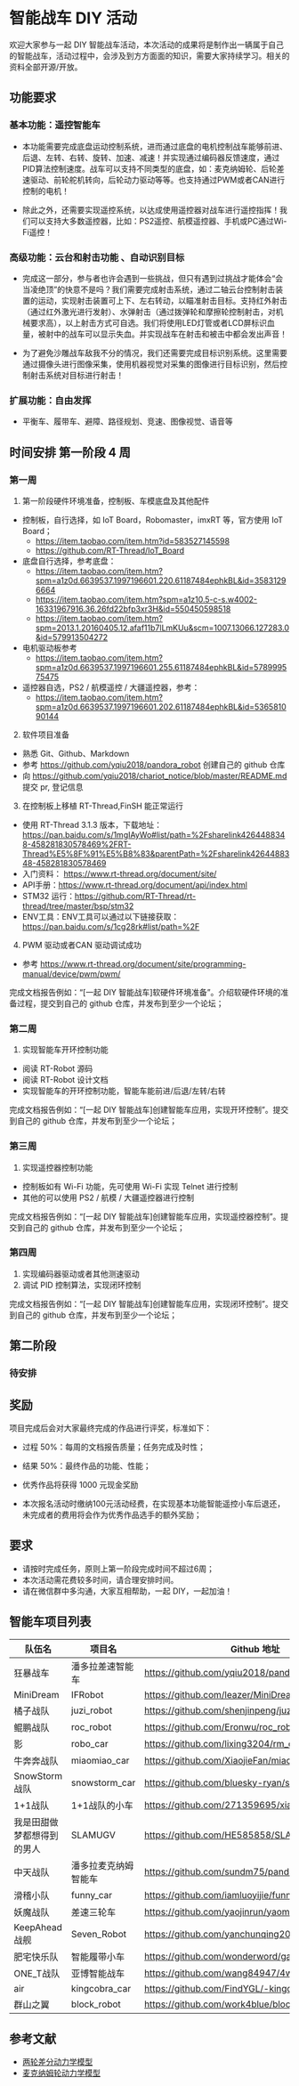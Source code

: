 ﻿# 智能战车 DIY 活动

欢迎大家参与一起 DIY 智能战车活动，本次活动的成果将是制作出一辆属于自己的智能战车，活动过程中，会涉及到方方面面的知识，需要大家持续学习。相关的资料全部开源/开放。

## 功能要求

### 基本功能：遥控智能车 

* 本功能需要完成底盘运动控制系统，进而通过底盘的电机控制战车能够前进、后退、左转、右转、旋转、加速、减速！并实现通过编码器反馈速度，通过PID算法控制速度。战车可以支持不同类型的底盘，如：麦克纳姆轮、后轮差速驱动、前轮舵机转向，后轮动力驱动等等。也支持通过PWM或者CAN进行控制的电机！

* 除此之外，还需要实现遥控系统，以达成使用遥控器对战车进行遥控指挥！我们可以支持大多数遥控器，比如：PS2遥控、航模遥控器、手机或PC通过Wi-Fi遥控！

### 高级功能：云台和射击功能 、自动识别目标


* 完成这一部分，参与者也许会遇到一些挑战，但只有遇到过挑战才能体会“会当凌绝顶”的快意不是吗？我们需要完成射击系统，通过二轴云台控制射击装置的运动，实现射击装置可上下、左右转动，以瞄准射击目标。支持红外射击（通过红外激光进行发射）、水弹射击（通过拨弹轮和摩擦轮控制射击，对机械要求高），以上射击方式可自选。我们将使用LED灯管或者LCD屏标识血量，被射中的战车可以显示失血。并实现战车在射击和被击中都会发出声音！

* 为了避免沙雕战车敌我不分的情况，我们还需要完成目标识别系统。这里需要通过摄像头进行图像采集，使用机器视觉对采集的图像进行目标识别，然后控制射击系统对目标进行射击！

### 扩展功能：自由发挥

* 平衡车、履带车、避障、路径规划、竞速、图像视觉、语音等

## 时间安排 第一阶段  4  周

### 第一周 

1. 第一阶段硬件环境准备，控制板、车模底盘及其他配件
  * 控制板，自行选择，如 IoT Board，Robomaster，imxRT 等，官方使用 IoT Board；
    * https://item.taobao.com/item.htm?id=583527145598
    * https://github.com/RT-Thread/IoT_Board
  * 底盘自行选择，参考底盘：
    * https://item.taobao.com/item.htm?spm=a1z0d.6639537.1997196601.220.61187484ephkBL&id=35831296664
    * https://item.taobao.com/item.htm?spm=a1z10.5-c-s.w4002-16331967916.36.26fd22bfp3xr3H&id=550450598518
    * https://item.taobao.com/item.htm?spm=2013.1.20160405.12.afaf11b7lLmKUu&scm=1007.13066.127283.0&id=579913504272
  * 电机驱动板参考
    * https://item.taobao.com/item.htm?spm=a1z0d.6639537.1997196601.255.61187484ephkBL&id=578999575475
  * 遥控器自选，PS2 / 航模遥控 / 大疆遥控器，参考：
    * https://item.taobao.com/item.htm?spm=a1z0d.6639537.1997196601.202.61187484ephkBL&id=536581090144

2. 软件项目准备
  * 熟悉 Git、Github、Markdown
  * 参考 https://github.com/yqiu2018/pandora_robot 创建自己的 github 仓库
  * 向 https://github.com/yqiu2018/chariot_notice/blob/master/README.md 提交 pr, 登记信息

3. 在控制板上移植 RT-Thread,FinSH 能正常运行
  * 使用 RT-Thread 3.1.3 版本，下载地址：https://pan.baidu.com/s/1mgIAyWo#list/path=%2Fsharelink4264488348-458281830578469%2FRT-Thread%E5%8F%91%E5%B8%83&parentPath=%2Fsharelink4264488348-458281830578469
  * 入门资料： https://www.rt-thread.org/document/site/
  * API手册：https://www.rt-thread.org/document/api/index.html
  * STM32 运行：https://github.com/RT-Thread/rt-thread/tree/master/bsp/stm32
  * ENV工具：ENV工具可以通过以下链接获取：https://pan.baidu.com/s/1cg28rk#list/path=%2F

4. PWM 驱动或者CAN 驱动调试成功
  * 参考 https://www.rt-thread.org/document/site/programming-manual/device/pwm/pwm/

  完成文档报告例如：“[一起 DIY 智能战车]软硬件环境准备”。介绍软硬件环境的准备过程，提交到自己的 github 仓库，并发布到至少一个论坛；

###  第二周

1. 实现智能车开环控制功能
  * 阅读 RT-Robot 源码
  * 阅读 RT-Robot 设计文档
  * 实现智能车的开环控制功能，智能车能前进/后退/左转/右转

  完成文档报告例如：“[一起 DIY 智能战车]创建智能车应用，实现开环控制”。提交到自己的 github 仓库，并发布到至少一个论坛；

###  第三周

1. 实现遥控器控制功能
  * 控制板如有 Wi-Fi 功能，先可使用 Wi-Fi 实现 Telnet 进行控制
  * 其他的可以使用 PS2 / 航模 / 大疆遥控器进行控制

  完成文档报告例如：“[一起 DIY 智能战车]创建智能车应用，实现遥控器控制”。提交到自己的 github 仓库，并发布到至少一个论坛；

###  第四周

1. 实现编码器驱动或者其他测速驱动
2. 调试 PID 控制算法，实现闭环控制

 完成文档报告例如：“[一起 DIY 智能战车]创建智能车应用，实现闭环控制”。提交到自己的 github 仓库，并发布到至少一个论坛；

## 第二阶段

### 待安排

## 奖励

项目完成后会对大家最终完成的作品进行评奖，标准如下：

* 过程 50%：每周的文档报告质量；任务完成及时性；
* 结果 50%：最终作品的功能、性能；

* 优秀作品将获得 1000 元现金奖励
* 本次报名活动时缴纳100元活动经费，在实现基本功能智能遥控小车后退还，未完成者的费用将会作为优秀作品选手的额外奖励；

## 要求
  * 请按时完成任务，原则上第一阶段完成时间不超过6周；
  * 本次活动需花费较多时间，请合理安排时间。
  * 请在微信群中多沟通，大家互相帮助，一起 DIY，一起加油！

## 智能车项目列表

| 队伍名    | 项目名           | Github 地址                                 |
| --------- | ---------------- | ------------------------------------------- |
| 狂暴战车  | 潘多拉差速智能车 | https://github.com/yqiu2018/pandora_robot/  |
| MiniDream | IFRobot          | https://github.com/leazer/MiniDream_IFRobot |
| 橘子战队  | juzi_robot       | https://github.com/shenjinpeng/juzi_robot   |
| 鲲鹏战队  | roc_robot        | https://github.com/Eronwu/roc_robot         |
| 影        | robo_car         | https://github.com/lixing3204/rm_car        |
| 牛奔奔战队 | miaomiao_car     | https://github.com/XiaojieFan/miaomiao_car  |
| SnowStorm战队 | snowstorm_car         | https://github.com/bluesky-ryan/snowstorm_car.git |
| 1+1战队   | 1+1战队的小车     | https://github.com/271359695/xiaoche_car.git  |
|我是田甜做梦都想得到的男人|SLAMUGV |https://github.com/HE585858/SLAMUGV.git |
| 中天战队 | 潘多拉麦克纳姆智能车 | https://github.com/sundm75/pandora_zhongtian_car |
| 滑稽小队 | funny_car | https://github.com/iamluoyijie/funny_car |
| 妖魔战队 | 差速三轮车  | https://github.com/yaojinrun/yaomo_car |
| KeepAhead战舰 | Seven_Robot         | https://github.com/yanchunqing2010/Seven_Robot |
| 肥宅快乐队 | 智能履带小车       | https://github.com/wonderword/gaygay |
| ONE_T战队 | 亚博智能战车        | https://github.com/wang84947/4wdcar_stm32103|
| air  |   kingcobra_car   | https://github.com/FindYGL/-kingcobra_car |
| 群山之翼  |   block_robot   | https://github.com/work4blue/block-robot |
## 参考文献

- [两轮差分动力学模型](docs/two_wheel_differential_drive.pdf)
- [麦克纳姆轮动力学模型](docs/mecanum.pdf)

